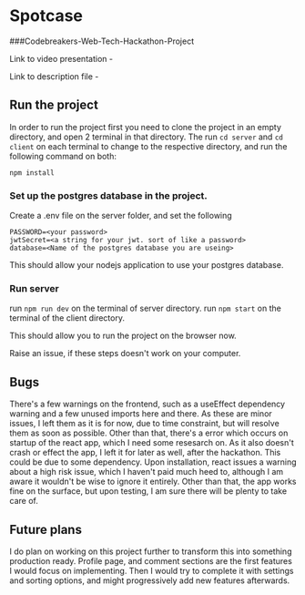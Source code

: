 # Spotcase

###Codebreakers-Web-Tech-Hackathon-Project

Link to video presentation - 

Link to description file - 

## Run the project 

In order to run the project first you need to clone the project in an empty directory, and open 2 terminal in that directory.
The run `cd server` and `cd client` on each terminal to change to the respective directory, and run the following command on both: 

```
npm install
```
### Set up the postgres database in the project.

Create a .env file on the server folder, and set the following

```
PASSWORD=<your password>
jwtSecret=<a string for your jwt. sort of like a password>
database=<Name of the postgres database you are useing>
```

This should allow your nodejs application to use your postgres database.

### Run server

run `npm run dev` on the terminal of server directory.
run `npm start` on the terminal of the client directory.

This should allow you to run the project on the browser now.

Raise an issue, if these steps doesn't work on your computer.

## Bugs
There's a few warnings on the frontend, such as a useEffect dependency warning and a few unused imports here and there.
As these are minor issues, I left them as it is for now, due to time constraint, but will resolve them as soon as possible.
Other than that, there's a error which occurs on startup of the react app, which I need some resesarch on. As it also doesn't crash or effect the app, I left it for later as well, after the hackathon. This could be due to some dependency. Upon installation, react issues a warning about a high risk issue, which I haven't paid much heed to, although I am aware it wouldn't be wise to ignore it entirely. Other than that, the app works fine on the surface, but upon testing, I am sure there will be plenty to take care of. 

## Future plans
I do plan on working on this project further to transform this into something production ready. Profile page, and comment sections are the first features I would focus on implementing. Then I would try to complete it with settings and sorting options, and might progressively add new features afterwards.



